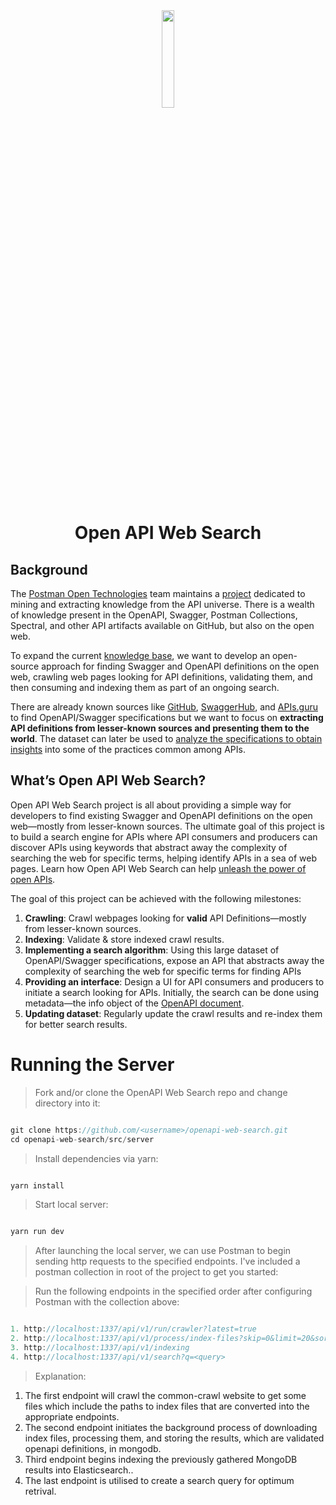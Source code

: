 <div align='center'>
<img src='https://cdn.worldvectorlogo.com/logos/openapi-1.svg' height='20%' width='20%'/>
<h1>Open API Web Search</h1>
</div>

## Background
The [Postman Open Technologies](https://blog.postman.com/announcing-postman-open-technologies/) team maintains a [project](https://github.com/postman-open-technologies/knowledge-base) dedicated to mining and extracting knowledge from the API universe. There is a wealth of knowledge present in the OpenAPI, Swagger, Postman Collections, Spectral, and other API artifacts available on GitHub, but also on the open web. 

To expand the current [knowledge base](https://github.com/postman-open-technologies/knowledge-base), we want to develop an open-source approach for finding Swagger and OpenAPI definitions on the open web, crawling web pages looking for API definitions, validating them, and then consuming and indexing them as part of an ongoing search. 

There are already known sources like [GitHub](https://github.com/), [SwaggerHub](https://swagger.io/tools/swaggerhub/), and [APIs.guru](https://apis.guru/) to find OpenAPI/Swagger specifications but we want to focus on **extracting API definitions from lesser-known sources and presenting them to the world**. The dataset can later be used to [analyze the specifications to obtain insights](https://www.wittern.net/blog/analyzing-api-specs) into some of the practices common among APIs.

## What’s Open API Web Search?

Open API Web Search project is all about providing a simple way for developers to find existing Swagger and OpenAPI definitions on the open web—mostly from lesser-known sources. The ultimate goal of this project is to build a search engine for APIs where API consumers and producers can discover APIs using keywords that abstract away the complexity of searching the web for specific terms, helping identify APIs in a sea of web pages. Learn how Open API Web Search can help [unleash the power of open APIs](https://vinitshahdeo.dev/open-api-web-search).

The goal of this project can be achieved with the following milestones:

1. **Crawling**: Crawl webpages looking for **valid** API Definitions—mostly from lesser-known sources.
2. **Indexing**: Validate & store indexed crawl results.
3. **Implementing a search algorithm**: Using this large dataset of OpenAPI/Swagger specifications, expose an API that abstracts away the complexity of searching the web for specific terms for finding APIs
4. **Providing an interface**: Design a UI for API consumers and producers to initiate a search looking for APIs. Initially, the search can be done using metadata—the info object of the [OpenAPI document](https://spec.openapis.org/oas/latest.html#info-object).
5. **Updating dataset**: Regularly update the crawl results and re-index them for better search results.


# Running the Server

> Fork and/or clone the OpenAPI Web Search repo and change directory into it:

```js

git clone https://github.com/<username>/openapi-web-search.git
cd openapi-web-search/src/server

```

> Install dependencies via yarn: 

```js

yarn install

```

> Start local server:

```js

yarn run dev

```

> After launching the local server, we can use Postman to begin sending http requests to the specified endpoints. I've included a postman collection in root of the project to get you started:


> Run the following endpoints in the specified order after configuring Postman with the collection above:

```js

1. http://localhost:1337/api/v1/run/crawler?latest=true
2. http://localhost:1337/api/v1/process/index-files?skip=0&limit=20&sort=aes
3. http://localhost:1337/api/v1/indexing
4. http://localhost:1337/api/v1/search?q=<query>

```

> Explanation:

1. The first endpoint will crawl the common-crawl website to get some files which include the paths to index files that are converted into the appropriate endpoints. 
2. The second endpoint initiates the background process of downloading index files, processing them, and storing the results, which are validated openapi definitions, in mongodb. 
3. Third endpoint begins indexing the previously gathered MongoDB results into Elasticsearch..
4. The last endpoint is utilised to create a search query for optimum retrival.










